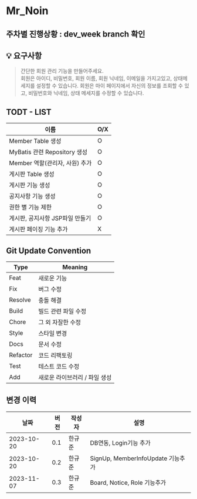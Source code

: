 # Mr_Noin

## 주차별 진행상황 : dev_week branch 확인

## 💡 요구사항

> 간단한 회원 관리 기능을 만들어주세요. <br>
회원은 아이디, 비밀번호, 회원 이름, 회원 닉네임, 이메일을 가지고있고, 상태메세지를 설정할 수 있습니다.
회원은 마이 페이지에서 자신의 정보를 조회할 수 있고, 비밀번호와 닉네임, 상태 메세지를 수정할 수 있습니다.


## TODT - LIST

| 이름 | O/X |
|---|-----|
|Member Table 생성| O   |
|MyBatis 관련 Repository 생성| O   |
|Member 역할(관리자, 사원) 추가| O   |
|게시판 Table 생성| O   |
|게시판 기능 생성| O   |
|공지사항 기능 생성| O   |
|권한 별 기능 제한| O   |
|게시판, 공지사항 JSP파일 만들기| O   |
|게시판 페이징 기능 추가| X   |

## Git Update Convention

| **Type** | **Meaning** |
  | -------- | ------|
| Feat    | 새로운 기능 |
| Fix     | 버그 수정 |
| Resolve | 충돌 해결 |
| Build   | 빌드 관련 파일 수정 |
| Chore   | 그 외 자잘한 수정 |
| Style   | 스타일 변경 |
| Docs    | 문서 수정 |
| Refactor| 코드 리팩토링 |
| Test    | 테스트 코드 수정 |
| Add     | 새로운 라이브러리 / 파일 생성 |


## 변경 이력
| 날짜          | 버전  | 작성자          | 설명               |
|-------------|-----|--------------|------------------|
| 2023-10-20  | 0.1 | 한규준 | DB연동, Login기능 추가 |
 | 2023-10-20 | 0.2 | 한규준 | SignUp, MemberInfoUpdate 기능추가 |
|2023-11-07|0.3|한규준|Board, Notice, Role 기능추가 |